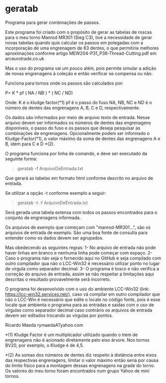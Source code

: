 # geratab
Programa para gerar combinações de passos.

Este programa foi criado com o propósito de gerar as tabelas de roscas para o meu torno Manrod MR301 (Sieg C3), tive a necessidade de gerar novas tabelas quando quis calcular os passos em polegadas com a incorporação de uma engrenagem de 63 dentes, o que permitiria melhores aproximações conforme artigo MEW204-P31_P36-Thread-Cutting.pdf em arceurotrade.co.uk 

Mas o uso do programa vai um pouco além, pois permite simular a adição de novas engrenagens à coleção e então verificar se compensa ou não.

Funciona para tornos onde os passos são calculados por:

P= K * pf ( NA / NB ) * ( NC / ND)

Onde:
K é o kludge factor(*1)
pf é o passo do fuso
NA, NB, NC e ND é o número de dentes das engrenagens A, B, C e D, respectivamente.

Os dados são informados por meio de arquivo texto de entrada. Nesse arquivo devem ser informados os números de dentes das engrenagens disponíveis, o passo do fuso e os passos que deseja pesquisar as combinações de engrenagens. Opcionalmente podem ser informado o Kludge-Factor(*1), o valor máximo da soma de dentes das engrenagens A e B, idem para C e D *(2).

O programa funciona por linha de comando, e deve ser executado da seguinte forma:

> geratab -f ArquivoDeEntrada.txt

Que gerará as tabelas em formato html conforme descrito no arquivo de entrada.

Se utilizar a opção -t conforme exemplo a seguir:

> geratab -t -f ArquivoDeEntrada.txt

Será gerada uma tabela extensa com todos os passos encontrados para o conjunto de engrenagens informada. 

Os arquivos de exemplo que começam com "manrod-MR301...", são os arquivos de entrada de exemplo. São uma boa fonte de consulta para entender como os dados devem ser agrupados.

Mas obedecendo as seguintes regras:
1- No arquivo de entrada não pode haver linhas em branco e nenhuma linha pode começar com espaço.
2- Caso o programa não seja o fornecido aqui no GitHub e seja compilado com outro compilador qua não o LCC-Win32 é necessário utilizar ponto no lugar de vírgula como separador decimal.
3- O programa é tosco e não verifica a correção do arquivo de entrada, assim se não respeitar a limitações aqui descritas o resultado provavelmente será incorreto.

O programa foi desenvolvido com o uso do ambiente LCC-Win32 (link: https://lcc-win32.services.net/), caso vá compilar em outro compilador que não o LCC-Win é necessário que edite o locale no código fonte, pois é esse locale que ambienta o programa para as entradas e saídas com o uso de vírgulas como separador decimal caso contrário os arquivos de entrada devem ser editados trocando as vírgulas por pontos.

Ricardo Maeda
rymaedaATyahoo.com

*(1) Kludge Factor é um multiplicador utilizado quando o trem de engrenagens não é acionado diretamente pelo eixo árvore. Nos tornos BV20, por exemplo, o Kludge é de 4,5.

*(2) As somas dos números de dentes diz respeito à distância entre eixos das respectivas engrenagens, limitar o valor máximo então seria por causa do limite físico para a montagem dessas engrenagens na grade do torno. Os valores do meu torno foram encontrados num grupo Yahoo de mini tornos.

